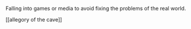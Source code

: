 Falling into games or media to avoid fixing the problems of the real world. 

[[allegory of the cave]]